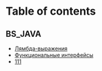 # Table of contents

## BS\_JAVA

* [Лямбда-выражения](README.md)
* [Функциональные интерфейсы](<README (1).md>)
* [111](bs\_java/111.md)
